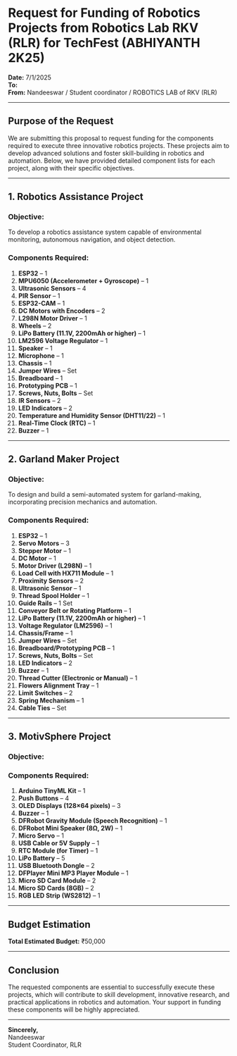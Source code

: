 # Request for Funding of Robotics Projects from Robotics Lab RKV (RLR) for TechFest (ABHIYANTH 2K25)

**Date:** 7/1/2025  
**To:**  
**From:** Nandeeswar / Student coordinator / ROBOTICS LAB of RKV (RLR)  

---

## Purpose of the Request

We are submitting this proposal to request funding for the components required to execute three innovative robotics projects. These projects aim to develop advanced solutions and foster skill-building in robotics and automation. Below, we have provided detailed component lists for each project, along with their specific objectives.

---

## 1. Robotics Assistance Project

### Objective:
To develop a robotics assistance system capable of environmental monitoring, autonomous navigation, and object detection.

### Components Required:
1. **ESP32** – 1  
2. **MPU6050 (Accelerometer + Gyroscope)** – 1  
3. **Ultrasonic Sensors** – 4  
4. **PIR Sensor** – 1  
5. **ESP32-CAM** – 1  
6. **DC Motors with Encoders** – 2  
7. **L298N Motor Driver** – 1  
8. **Wheels** – 2  
9. **LiPo Battery (11.1V, 2200mAh or higher)** – 1  
10. **LM2596 Voltage Regulator** – 1  
11. **Speaker** – 1  
12. **Microphone** – 1  
13. **Chassis** – 1  
14. **Jumper Wires** – Set  
15. **Breadboard** – 1  
16. **Prototyping PCB** – 1  
17. **Screws, Nuts, Bolts** – Set  
18. **IR Sensors** – 2  
19. **LED Indicators** – 2  
20. **Temperature and Humidity Sensor (DHT11/22)** – 1  
21. **Real-Time Clock (RTC)** – 1  
22. **Buzzer** – 1  

---

## 2. Garland Maker Project

### Objective:
To design and build a semi-automated system for garland-making, incorporating precision mechanics and automation.

### Components Required:
1. **ESP32** – 1  
2. **Servo Motors** – 3  
3. **Stepper Motor** – 1  
4. **DC Motor** – 1  
5. **Motor Driver (L298N)** – 1  
6. **Load Cell with HX711 Module** – 1  
7. **Proximity Sensors** – 2  
8. **Ultrasonic Sensor** – 1  
9. **Thread Spool Holder** – 1  
10. **Guide Rails** – 1 Set  
11. **Conveyor Belt or Rotating Platform** – 1  
12. **LiPo Battery (11.1V, 2200mAh or higher)** – 1  
13. **Voltage Regulator (LM2596)** – 1  
14. **Chassis/Frame** – 1  
15. **Jumper Wires** – Set  
16. **Breadboard/Prototyping PCB** – 1  
17. **Screws, Nuts, Bolts** – Set  
18. **LED Indicators** – 2  
19. **Buzzer** – 1  
20. **Thread Cutter (Electronic or Manual)** – 1  
21. **Flowers Alignment Tray** – 1  
22. **Limit Switches** – 2  
23. **Spring Mechanism** – 1  
24. **Cable Ties** – Set  

---

## 3. MotivSphere Project

### Objective:

### Components Required:
1. **Arduino TinyML Kit** – 1  
2. **Push Buttons** – 4  
3. **OLED Displays (128×64 pixels)** – 3  
4. **Buzzer** – 1  
5. **DFRobot Gravity Module (Speech Recognition)** – 1  
6. **DFRobot Mini Speaker (8Ω, 2W)** – 1  
7. **Micro Servo** – 1  
8. **USB Cable or 5V Supply** – 1  
9. **RTC Module (for Timer)** – 1  
10. **LiPo Battery** – 5  
11. **USB Bluetooth Dongle** – 2  
12. **DFPlayer Mini MP3 Player Module** – 1  
13. **Micro SD Card Module** – 2  
14. **Micro SD Cards (8GB)** – 2  
15. **RGB LED Strip (WS2812)** – 1  

---

## Budget Estimation

**Total Estimated Budget:** ₹50,000  

---

## Conclusion

The requested components are essential to successfully execute these projects, which will contribute to skill development, innovative research, and practical applications in robotics and automation. Your support in funding these components will be highly appreciated.

---

**Sincerely,**  
Nandeeswar  
Student Coordinator, RLR  


